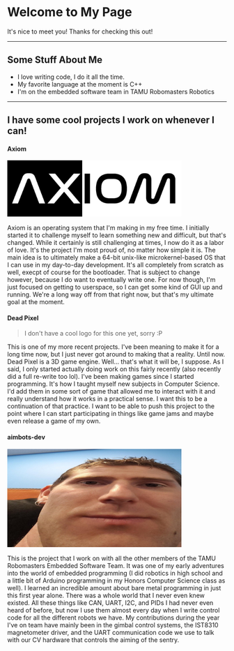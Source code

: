 # Welcome to My Page
It's nice to meet you! Thanks for checking this out!

---

## Some Stuff About Me
- I love writing code, I do it all the time.
- My favorite language at the moment is C++
- I'm on the embedded software team in TAMU Robomasters Robotics

---

## I have some cool projects I work on whenever I can!
#### Axiom

<img width=400 src="meta/ax-logo.png"/>

Axiom is an operating system that I'm making in my free time. I initially started it to challenge myself
to learn something new and difficult, but that's changed. While it certainly is still challenging at times,
I now do it as a labor of love. It's the project I'm most proud of, no matter how simple it is.
The main idea is to ultimately make a 64-bit unix-like microkernel-based OS that I can use in my day-to-day
development. It's all completely from scratch as well, execpt of course for the bootloader. That is subject
to change however, because I do want to eventually write one. For now though, I'm just focused on getting to
userspace, so I can get some kind of GUI up and running. We're a long way off from that right now, but that's
my ultimate goal at the moment.

#### Dead Pixel

> I don't have a cool logo for this one yet, sorry :P

This is one of my more recent projects. I've been meaning to make it for a long time now, but I just
never got around to making that a reality. Until now. Dead Pixel is a 3D game engine. Well... that's what it
will be, I suppose. As I said, I only started actually doing work on this fairly recently (also recently did a
full re-write too lol). I've been making games since I started programming. It's how I taught myself new subjects
in Computer Science. I'd add them in some sort of game that allowed me to interact with it and really understand
how it works in a practical sense. I want this to be a continuation of that practice. I want to be able to push
this project to the point where I can start participating in things like game jams and maybe even release a game
of my own.

#### aimbots-dev

<img width=400 src="meta/tamu-logo.jpg"/>

This is the project that I work on with all the other members of the TAMU Robomasters Embedded Software Team. It
was one of my early adventures into the world of embedded programming (I did robotics in high school and a little
bit of Arduino programming in my Honors Computer Science class as well). I learned an incredible amount about
bare metal programming in just this first year alone. There was a whole world that I never even knew existed.
All these things like CAN, UART, I2C, and PIDs I had never even heard of before, but now I use them almost every
day when I write control code for all the different robots we have. My contributions during the year I've
on team have mainly been in the gimbal control systems, the IST8310 magnetometer driver, and the UART communication code we use
to talk with our CV hardware that controls the aiming of the sentry.
